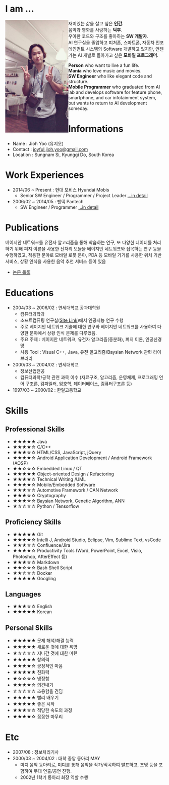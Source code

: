 
# I am ... #
<img src="./images/2018_geo_l.JPG" alt="me!" width="200" style="float:left; margin-right:50;"/>
재미있는 삶을 살고 싶은 <b>인간</b>.<br>
음악과 영화를 사랑하는 <b>덕후</b>.<br>
우아한 코드와 구조를 좋아하는 <b>SW 개발자</b>.<br>
AI 연구실을 졸업하고 피처폰, 스마트폰, 자동차 인포테인먼트 시스템의 Software 개발하고 있지만, 언젠가는 AI 개발로 돌아가고 싶은 <b>모바일 프로그래머</b>.

<b>Person</b> who want to live a fun life.<br>
<b>Mania</b> who love music and movies.<br>
<b>SW Engineer</b> who like elegant code and structure.<br>
<b>Mobile Programmer</b> who graduated from AI lab and develops software for feature phone, smartphone, and car infotainment system, but wants to return to AI development someday.

# Informations #
 - Name : Jioh Yoo (유지오)
 - Contact : joyful.jioh.yoo@gmail.com
 - Location : Sungnam Si, Kyunggi Do, South Korea

# Work Experiences #
- 2014/06 ~ Present : 현대 모비스 Hyundai Mobis
    + Senior SW Engineer / Programmer / Project Leader [...in detail](./career/mobis)
- 2006/02 ~ 2014/05 : 팬택 Pantech
    + SW Engineer / Programmer [...in detail](./career/pantech)

# Publications #
 베이지안 네트워크를 유전자 알고리즘을 통해 학습하는 연구, 또 다양한 데이터를 처리하기 위해 퍼지 이론을 사용한 전처리 모듈을 베이지안 네트워크와 접목하는 연구 등을 수행하였고, 적용한 분야로 모바일 로봇 분야, PDA 등 모바일 기기를 사용한 위치 기반 서비스, 상황 인식을 사용한 음악 추천 서비스 등이 있음
 - [논문 목록](./pub/list)

# Educations #
 - 2004/03 ~ 2006/02 : 연세대학교 공과대학원
     + 컴퓨터과학과
     + 소프트컴퓨팅 연구실([Site Link](http://sclab.yonsei.ac.kr))에서 인공지능 연구 수행
     + 주로 베이지안 네트워크 기술에 대한 연구와 베이지안 네트워크를 사용하여 다양한 분야에서 상황 인식 문제를 다루었음.
     + 주요 주제 : 베이지안 네트워크, 유전자 알고리즘(종분화), 퍼지 이론, 인공신경망
     + 사용 Tool : Visual C++, Java, 유전 알고리즘/Baysian Network 관련 라이브러리
 - 2000/03 ~ 2004/02 : 연세대학교
     + 정보산업전공
     + 컴퓨터과학/공학 관련 과목 이수 (자료구조, 알고리즘, 운영체제, 프로그래밍 언어 구조론, 컴파일러, 암호학, 데이터베이스, 컴퓨터구조론 등)
 - 1997/03 ~ 2000/02 : 한일고등학교

# Skills #

## Professional Skills ##
 - ★★★★★ Java 
 - ★★★★☆ C/C++ 
 - ★★★☆☆ HTML/CSS, JavaScript, jQuery
 - ★★★★☆ Android Application Development / Android Framework (AOSP)
 - ★★☆☆☆ Embedded Linux / QT
 - ★★★★★ Object-oriented Design / Refactoring
 - ★★★★☆ Technical Writing /UML
 - ★★★★☆ Mobile/Embedded Software
 - ★★★☆☆ Automotive Framework / CAN Network
 - ★★★☆☆ Cryptography
 - ★★★☆☆ Baysian Network, Genetic Algorithm, ANN
 - ★☆☆☆☆ Python / Tensorflow

## Proficiency Skills ##
 - ★★★★★ Git
 - ★★★★☆ Intelli J, Android Studio, Eclipse, Vim, Sublime Text, vsCode
 - ★★★☆☆ Confluence/Jira
 - ★★★★☆ Productivity Tools (Word, PowerPoint, Excel, Visio, Photoshop, AfterEffect 등)
 - ★★★☆☆ Markdown
 - ★★☆☆☆ Bash Shell Script
 - ★★☆☆☆ Docker
 - ★★★★★ Googling

## Languages ##
 - ★★★☆☆ English
 - ★★★★★ Korean

## Personal Skills ##
 - ★★★★★ 문제 해석/해결 능력
 - ★★★★★ 새로운 것에 대한 욕망
 - ★☆☆☆☆ 지나간 것에 대한 미련
 - ★★★★★ 창의력
 - ★★★★☆ 긍정적인 마음
 - ★★★★★ 친화력
 - ★☆☆☆☆ 냉정함
 - ★★★★☆ 의견내기
 - ☆☆☆☆☆ 조용함을 견딤
 - ★★★★★ 빨리 배우기
 - ★★★★★ 좋은 시작
 - ★★★☆☆ 적당한 속도의 과정
 - ★★★★☆ 꼼꼼한 마무리

# Etc #
 - 2007/08 : 정보처리기사
 - 2000/03 ~ 2004/02 : 대학 중앙 동아리 MAY
     + 미디 음악 동아리로, 미디를 통해 음악을 작가/작곡하여 발표하고, 조명 등을 포함하여 무대 연출/공연 진행.
     + 2002년 1학기 동아리 회장 역할 수행